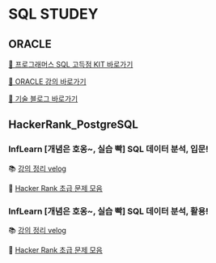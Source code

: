 # SQL STUDEY

## ORACLE 
[📌 프로그래머스 SQL 고득점 KIT 바로가기](https://school.programmers.co.kr/learn/challenges?tab=sql_practice_kit)

[📌 ORACLE 강의 바로가기](https://www.youtube.com/watch?v=jLoY9RpbXMs&list=PL7ZVZgsnLwEEDr612UQtAdbhEXVgRniaU)

[📌 기술 블로그 바로가기](https://velog.io/@piczo)

## HackerRank_PostgreSQL

### InfLearn [개념은 호옹~, 실습 빡] SQL 데이터 분석, 입문!
📚 [강의 정리 velog](https://velog.io/@piczo/series/SQL-%EB%8D%B0%EC%9D%B4%ED%84%B0-%EB%B6%84%EC%84%9D-%EC%9E%85%EB%AC%B8)

📰 [Hacker Rank 초급 문제 모음](https://sehongpark.notion.site/A-5f7e709caf214e9ea75736c54f0bbd0b)



### InfLearn [개념은 호옹~, 실습 빡] SQL 데이터 분석, 활용!
📚 [강의 정리 velog](https://velog.io/@piczo/series/SQL-%EB%8D%B0%EC%9D%B4%ED%84%B0-%EB%B6%84%EC%84%9D-%ED%99%9C%EC%9A%A9)

📰 [Hacker Rank 초급 문제 모음](https://sehongpark.notion.site/B-2d53f4ea6fb94052a6aa6aca7971b72e)


